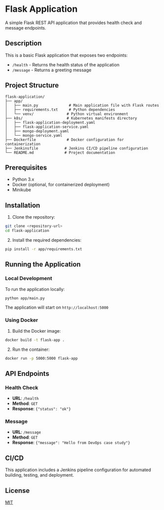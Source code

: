 # Flask Application

A simple Flask REST API application that provides health check and message endpoints.

## Description

This is a basic Flask application that exposes two endpoints:
- `/health` - Returns the health status of the application
- `/message` - Returns a greeting message

## Project Structure

```
flask-application/
├── app/
│   ├── main.py              # Main application file with Flask routes
│   ├── requirements.txt     # Python dependencies
│   └── venv/               # Python virtual environment
├── k8s/                    # Kubernetes manifests directory
│   ├── flask-application-deployment.yaml
│   ├── flask-application-service.yaml
│   ├── mongo-deployment.yaml
│   └── mongo-service.yaml
├── Dockerfile              # Docker configuration for containerization
├── Jenkinsfile            # Jenkins CI/CD pipeline configuration
└── README.md              # Project documentation
```

## Prerequisites

- Python 3.x
- Docker (optional, for containerized deployment)
- Minikube

## Installation

1. Clone the repository:
```bash
git clone <repository-url>
cd flask-application
```

2. Install the required dependencies:
```bash
pip install -r app/requirements.txt
```

## Running the Application

### Local Development
To run the application locally:
```bash
python app/main.py
```
The application will start on `http://localhost:5000`

### Using Docker
1. Build the Docker image:
```bash
docker build -t flask-app .
```

2. Run the container:
```bash
docker run -p 5000:5000 flask-app
```

## API Endpoints

### Health Check
- **URL**: `/health`
- **Method**: `GET`
- **Response**: `{"status": "ok"}`

### Message
- **URL**: `/message`
- **Method**: `GET`
- **Response**: `{"message": "Hello from DevOps case study"}`

## CI/CD

This application includes a Jenkins pipeline configuration for automated building, testing, and deployment.

## License

[MIT](https://opensource.org/licenses/MIT)
